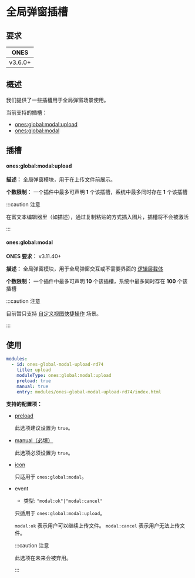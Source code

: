 # 全局弹窗插槽

## 要求

|  ONES   |
| :-----: |
| v3.6.0+ |

## 概述

我们提供了一些插槽用于全局弹窗场景使用。

当前支持的插槽：

- [ones:global:modal:upload](#onesglobalmodalupload)
- [ones:global:modal](#onesglobalmodal)

## 插槽

#### ones:global:modal:upload

**描述：** 全局弹窗模块，用于在上传文件前展示。

**个数限制：** 一个插件中最多可声明 **1** 个该插槽，系统中最多同时存在 **1** 个该插槽

:::caution 注意

在富文本编辑器里（如描述），通过复制粘贴的方式插入图片，插槽将不会被激活

:::

#### ones:global:modal

**ONES 要求：** v3.11.40+

**描述：** 全局弹窗模块，用于全局弹窗交互或不需要界面的 [逻辑层载体](../../business/layout-custom-quick-action#2%E6%97%A0%E7%95%8C%E9%9D%A2%E7%BA%AF%E9%80%BB%E8%BE%91%E7%B1%BB%E5%9E%8B)

**个数限制：** 一个插件中最多可声明 **10** 个该插槽，系统中最多同时存在 **100** 个该插槽

:::caution 注意

目前暂只支持 [自定义视图快捷操作](../../business/layout-custom-quick-action) 场景。

:::

## 使用

```yaml
modules:
  - id: ones-global-modal-upload-rd74
    title: upload
    moduleType: ones:global:modal:upload
    preload: true
    manual: true
    entry: modules/ones-global-modal-upload-rd74/index.html
```

**支持的配置项：**

- [preload](../../../reference/config/plugin.yaml#preload)

  此选项建议设置为 `true`。

- [manual（必填）](../../../reference/config/plugin.yaml#manual)

  此选项必须设置为 `true`。

- [icon](../../../reference/config/plugin.yaml#icon)

  只适用于 `ones:global:modal`。

- event

  - 类型: `"modal:ok"|"modal:cancel"`

  只适用于 `ones:global:modal:upload`。

  `modal:ok` 表示用户可以继续上传文件。 `modal:cancel` 表示用户无法上传文件。

  :::caution 注意

  此选项在未来会被弃用。

  :::

